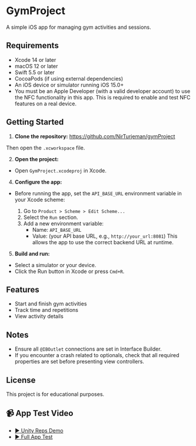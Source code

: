 # GymProject

A simple iOS app for managing gym activities and sessions.

## Requirements

- Xcode 14 or later
- macOS 12 or later
- Swift 5.5 or later
- CocoaPods (if using external dependencies)
- An iOS device or simulator running iOS 15.0+
- You must be an Apple Developer (with a valid developer account) to use the NFC functionality in this app.
This is required to enable and test NFC features on a real device.

## Getting Started

1. **Clone the repository:**
https://github.com/NirTurjeman/gymProject

Then open the `.xcworkspace` file.

2. **Open the project:**
- Open `GymProject.xcodeproj` in Xcode.

4. **Configure the app:**
- Before running the app, set the `API_BASE_URL` environment variable in your Xcode scheme:
                                                                            
    1. Go to `Product > Scheme > Edit Scheme...`
    2. Select the `Run` section.
    3. Add a new environment variable:
        - Name: `API_BASE_URL`
        - Value: (your API base URL, e.g., `http://your_url:8081`)
        This allows the app to use the correct backend URL at runtime.

5. **Build and run:**
- Select a simulator or your device.
- Click the Run button in Xcode or press `Cmd+R`.

## Features

- Start and finish gym activities
- Track time and repetitions
- View activity details

## Notes

- Ensure all `@IBOutlet` connections are set in Interface Builder.
- If you encounter a crash related to optionals, check that all required properties are set before presenting view controllers.

## License

This project is for educational purposes.

## 📹 App Test Video

- [▶️ Unity Reps Demo](./Unity_Reps.mov)
- [▶️ Full App Test](./App_Test.mp4)

